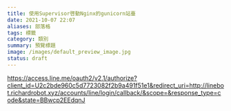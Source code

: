 ```yaml
---
title: 使用Supervisor啓動Nginx的gunicorn站臺
date: 2021-10-07 22:07
aliases: 部落格 
tags: 標籤
category: 類別
summary: 預覽標題
image: /images/default_preview_image.jpg
status: draft
---
```



https://access.line.me/oauth2/v2.1/authorize?client_id=U2c2bde960c5d7723082f2b9a491f51e1&redirect_uri=http://linebot.richardrobot.xyz/accounts/line/login/callback/&scope=&response_type=code&state=BBwcp2EEdqnJ
